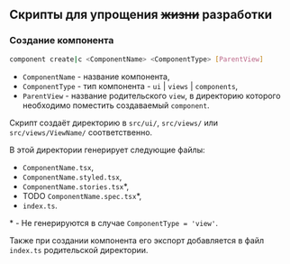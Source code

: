 ## Скрипты для упрощения ~~жизни~~ разработки

### Создание компонента

```bash
component create|c <ComponentName> <ComponentType> [ParentView]
```

- `ComponentName` - название компонента,
- `ComponentType` - тип компонента - `ui` | `views` | `components`,
- `ParentView` - название родительского `view`, в директорию которого необходимо поместить создаваемый `component`.

Скрипт создаёт директорию в `src/ui/`, `src/views/` или `src/views/ViewName/` соответственно.

В этой директории генерирует следующие файлы:

- `ComponentName.tsx`,
- `ComponentName.styled.tsx`,
- `ComponentName.stories.tsx`\*,
- TODO `ComponentName.spec.tsx`\*,
- `index.ts`.

\* - Не генерируются в случае `ComponentType = 'view'`.

Также при создании компонента его экспорт добавляется в файл `index.ts` родительской директории.
